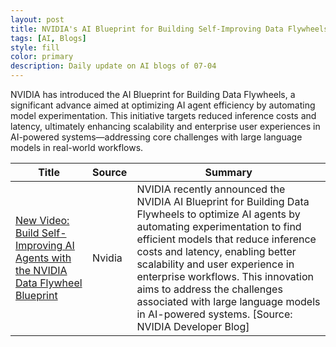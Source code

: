 ```yaml
---
layout: post
title: NVIDIA's AI Blueprint for Building Self-Improving Data Flywheels - Update on AI Blogs of 07-04
tags: [AI, Blogs]
style: fill
color: primary
description: Daily update on AI blogs of 07-04
---
```


NVIDIA has introduced the AI Blueprint for Building Data Flywheels, a significant advance aimed at optimizing AI agent efficiency by automating model experimentation. This initiative targets reduced inference costs and latency, ultimately enhancing scalability and enterprise user experiences in AI-powered systems—addressing core challenges with large language models in real-world workflows.

| Title | Source | Summary |
|---|---|---|
| [New Video: Build Self-Improving AI Agents with the NVIDIA Data Flywheel Blueprint](https://developer.nvidia.com/blog/new-video-build-self-improving-ai-agents-with-the-nvidia-data-flywheel-blueprint/) | Nvidia | NVIDIA recently announced the NVIDIA AI Blueprint for Building Data Flywheels to optimize AI agents by automating experimentation to find efficient models that reduce inference costs and latency, enabling better scalability and user experience in enterprise workflows. This innovation aims to address the challenges associated with large language models in AI-powered systems. [Source: NVIDIA Developer Blog] |